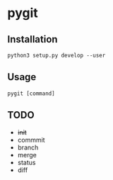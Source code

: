 # pygit

## Installation

`python3 setup.py develop --user`

## Usage

`pygit [command]`

## TODO

- ~~init~~
- commmit
- branch
- merge
- status
- diff
